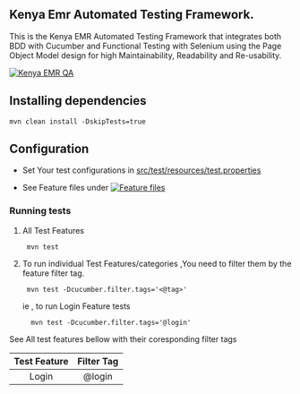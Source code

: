 
## Kenya Emr  Automated Testing Framework.
This is the Kenya EMR  Automated Testing Framework that integrates both BDD with Cucumber and Functional Testing with Selenium using the Page Object Model design for high Maintainability, Readability and Re-usability.

[![Kenya EMR  QA](https://github.com/palladiumkenya/KenyaEmr-contrib-qaframework/blob/master/.github/qa.yml)](https://github.com/palladiumkenya/KenyaEmr-contrib-qaframework/blob/master/.github/qa.yml)

## Installing dependencies 

    mvn clean install -DskipTests=true

## Configuration
- Set Your test configurations in [src/test/resources/test.properties](./src/test/resources/test.properties)

- See Feature files under [![Feature files](https://github.com/palladiumkenya/KenyaEmr-contrib-qaframework/tree/master/src/features/isanteplus)](https://github.com/palladiumkenya/KenyaEmr-contrib-qaframework/tree/master/src/features/isanteplus)

### Running tests

1. All Test Features

        mvn test

2. To run individual Test Features/categories ,You need to filter them by the feature filter tag.

        mvn test -Dcucumber.filter.tags='<@tag>'   

    ie , to run Login Feature tests  

         mvn test -Dcucumber.filter.tags='@login'   

 See All test features bellow with their coresponding filter tags      




| Test Feature        |Filter Tag      |
|:------------------: |:-------------: |
| Login               | @login         | 
